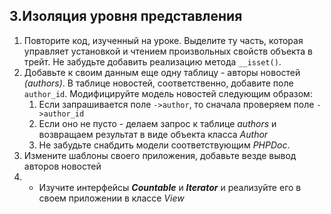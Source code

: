 ## 3.Изоляция уровня представления
1. Повторите код, изученный на уроке. Выделите ту часть, которая управляет установкой и чтением произвольных свойств объекта в трейт. Не забудьте добавить реализацию метода  `__isset()`.
2. Добавьте к своим данным еще одну таблицу - авторы новостей _(authors)_. В таблице новостей, соответственно, добавите поле `author_id`. Модифицируйте модель новостей следующим образом:
   1. Если запрашивается поле `->author`, то сначала проверяем поле `->author_id`
   2. Если оно не пусто - делаем запрос к таблице _authors_ и возвращаем результат в виде объекта класса _Author_
   3. Не забудьте снабдить модели соответствующим _PHPDoc_.
3. Измените шаблоны своего приложения, добавьте везде вывод авторов новостей
4. * Изучите интерфейсы _**Countable**_ и _**Iterator**_ и реализуйте его в своем приложении в классе _View_
